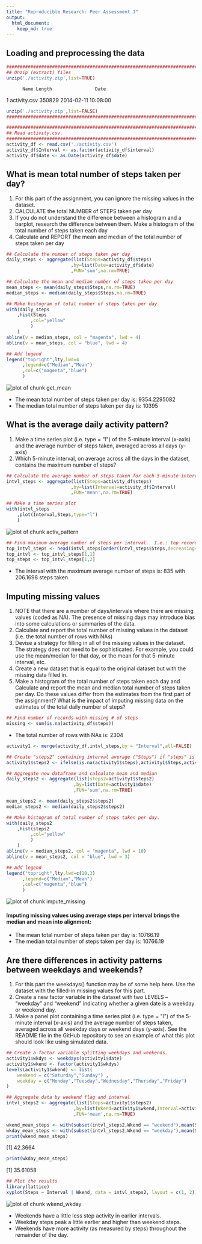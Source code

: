 ```yaml
---
title: "Reproducible Research: Peer Assessment 1"
output: 
  html_document:
    keep_md: true
---
```


## Loading and preprocessing the data

```r
####################################################################################################
## Unzip (extract) files
unzip('./activity.zip',list=TRUE)
```

          Name Length                Date
1 activity.csv 350829 2014-02-11 10:08:00

```r
unzip('./activity.zip',list=FALSE)
####################################################################################################

####################################################################################################
## Read activity.csv.
####################################################################################################
activity_df <- read.csv('./activity.csv')
activity_df$Interval <- as.factor(activity_df$interval)
activity_df$date <- as.Date(activity_df$date)
```


## What is mean total number of steps taken per day?
1. For this part of the assignment, you can ignore the missing values in the dataset.
1. CALCULATE the total NUMBER of STEPS taken per day
1. If you do not understand the difference between a histogram and a barplot, research the difference between them. Make a histogram of the total number of steps taken each day
1. Calculate and REPORT the mean and median of the total number of steps taken per day


```r
## Calculate the number of steps taken per day
daily_steps <- aggregate(list(Steps=activity_df$steps)
                        ,by=list(Date=activity_df$date)
                        ,FUN='sum',na.rm=TRUE)

## Calculate the mean and median number of steps taken per day
mean_steps <- mean(daily_steps$Steps,na.rm=TRUE)
median_steps <- median(daily_steps$Steps,na.rm=TRUE)

## Make histogram of total number of steps taken per day.
with(daily_steps
    ,hist(Steps
         ,col="yellow"
         )
    )
abline(v = median_steps, col = "magenta", lwd = 4)
abline(v = mean_steps, col = "blue", lwd = 4)

## Add legend
legend("topright",lty,lwd=4
      ,legend=c("Median","Mean")
      ,col=c("magenta","blue")
      )
```

![plot of chunk get_mean](figure/get_mean-1.png) 

- The mean total number of steps taken per day is: 9354.2295082
- The median total number of steps taken per day is: 10395


## What is the average daily activity pattern?
1. Make a time series plot (i.e. type = "l") of the 5-minute interval (x-axis) and the average number of steps taken, averaged across all days (y-axis)
1. Which 5-minute interval, on average across all the days in the dataset, contains the maximum number of steps?

```r
## Calculate the average number of steps taken for each 5-minute interval
intvl_steps <- aggregate(list(Steps=activity_df$steps)
                        ,by=list(Interval=activity_df$Interval)
                        ,FUN='mean',na.rm=TRUE)

## Make a time series plot
with(intvl_steps
    ,plot(Interval,Steps,type="l")
    )
```

![plot of chunk activ_pattern](figure/activ_pattern-1.png) 

```r
## Find maximum average number of steps per interval.  I.e.: top record in ordered list
top_intvl_steps <- head(intvl_steps[order(intvl_steps$Steps,decreasing=TRUE),],1)
top_intvl <- top_intvl_steps[1,1]
top_steps <- top_intvl_steps[1,2]
```

- The interval with the maximum average number of steps is: 835 with 206.1698 steps taken



## Imputing missing values
1. NOTE that there are a number of days/intervals where there are missing values (coded as NA). The presence of missing days may introduce bias into some calculations or summaries of the data.
1. Calculate and report the total number of missing values in the dataset (i.e. the total number of rows with NAs)
1. Devise a strategy for filling in all of the missing values in the dataset. The strategy does not need to be sophisticated. For example, you could use the mean/median for that day, or the mean for that 5-minute interval, etc.
1. Create a new dataset that is equal to the original dataset but with the missing data filled in.
1. Make a histogram of the total number of steps taken each day and Calculate and report the mean and median total number of steps taken per day. Do these values differ from the estimates from the first part of the assignment? What is the impact of imputing missing data on the estimates of the total daily number of steps?


```r
## Find number of records with missing # of steps
missing <- sum(is.na(activity_df$steps))
```

- The total number of rows with NAs is: 2304


```r
activity1 <- merge(activity_df,intvl_steps,by = "Interval",all=FALSE)

## Create "steps2" containing interval average ("Steps") if "steps" is missing, "steps" otherwise.
activity1$steps2 <- ifelse(is.na(activity1$steps),activity1$Steps,activity1$steps)

## Aggregate new dataframe and calculate mean and median
daily_steps2 <- aggregate(list(steps2=activity1$steps2)
                         ,by=list(Date=activity1$date)
                         ,FUN='sum',na.rm=TRUE)

mean_steps2 <- mean(daily_steps2$steps2)
median_steps2 <- median(daily_steps2$steps2)

## Make histogram of total number of steps taken per day.
with(daily_steps2
    ,hist(steps2
         ,col="yellow"
         )
    )
abline(v = median_steps2, col = "magenta", lwd = 10)
abline(v = mean_steps2, col = "blue", lwd = 3)

## Add legend
legend("topright",lty,lwd=c(10,3)
      ,legend=c("Median","Mean")
      ,col=c("magenta","blue")
      )
```

![plot of chunk impute_missing](figure/impute_missing-1.png) 

#### Imputing missing values using average steps per interval brings the median and mean into alignment:
- The mean total number of steps taken per day is: 10766.19
- The median total number of steps taken per day is: 10766.19



## Are there differences in activity patterns between weekdays and weekends?
1. For this part the weekdays() function may be of some help here. Use the dataset with the filled-in missing values for this part.
1. Create a new factor variable in the dataset with two LEVELS – “weekday” and “weekend” indicating whether a given date is a weekday or weekend day.
1. Make a panel plot containing a time series plot (i.e. type = "l") of the 5-minute interval (x-axis) and the average number of steps taken, averaged across all weekday days or weekend days (y-axis). See the README file in the GitHub repository to see an example of what this plot should look like using simulated data.



```r
## Create a factor variable splitting weekdays and weekends.
activity1$wkdys <- weekdays(activity1$date)
activity1$wkend <- factor(activity1$wkdys)
levels(activity1$wkend) <- list(
    weekend = c("Saturday","Sunday") ,
    weekday = c("Monday","Tuesday","Wednesday","Thursday","Friday")
)

## Aggregate data by weekend flag and interval
intvl_steps2 <- aggregate(list(Steps=activity1$steps2)
                         ,by=list(Wkend=activity1$wkend,Interval=activity1$Interval)
                         ,FUN='mean',na.rm=TRUE)

wkend_mean_steps <- with(subset(intvl_steps2,Wkend == "weekend"),mean(Steps,na.rm=TRUE))
wkday_mean_steps <- with(subset(intvl_steps2,Wkend == "weekday"),mean(Steps,na.rm=TRUE))
print(wkend_mean_steps)
```

[1] 42.3664

```r
print(wkday_mean_steps)
```

[1] 35.61058

```r
## Plot the results
library(lattice)
xyplot(Steps ~ Interval | Wkend, data = intvl_steps2, layout = c(1, 2))
```

![plot of chunk wkend_wkday](figure/wkend_wkday-1.png) 

- Weekends have a little less step activity in earlier intervals.
- Weekday steps peak a little earlier and higher than weekend steps.
- Weekends have more activity (as measured by steps) throughout the remainder of the day.
